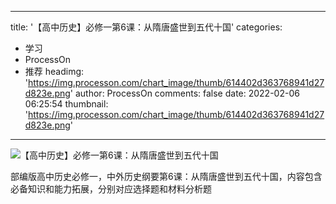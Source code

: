 
---
title: '【高中历史】必修一第6课：从隋唐盛世到五代十国'
categories: 
 - 学习
 - ProcessOn
 - 推荐
headimg: 'https://img.processon.com/chart_image/thumb/614402d363768941d27d823e.png'
author: ProcessOn
comments: false
date: 2022-02-06 06:25:54
thumbnail: 'https://img.processon.com/chart_image/thumb/614402d363768941d27d823e.png'
---

<div>   
<img class="thumb" alt="【高中历史】必修一第6课：从隋唐盛世到五代十国" src="https://img.processon.com/chart_image/thumb/614402d363768941d27d823e.png" referrerpolicy="no-referrer">
<p>部编版高中历史必修一，中外历史纲要第6课：从隋唐盛世到五代十国，内容包含必备知识和能力拓展，分别对应选择题和材料分析题</p>  
</div>
            